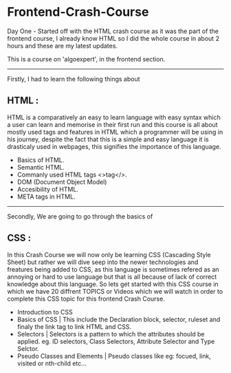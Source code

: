 # Frontend-Crash-Course

Day One - Started off with the HTML crash course as it was the part of the frontend course, I already know HTML so I did the whole course in about 2 hours and these are my latest updates.

This is a course on 'algoexpert', in the frontend section.
___________
Firstly, I had to learn the following things about 
## HTML : 
HTML is a comparatively an easy to learn language with easy syntax which a user can learn and memorise in their first run and this course is all about mostly used tags and features in HTML which a programmer will be using in his journey, despite the fact that this is a simple and easy language it is drasticaly used in webpages, this signifies the importance of this language.
* Basics of HTML.
* Semantic HTML.
* Commanly used HTML tags <>tag</>.
* DOM (Document Object Model)
* Accesibility of HTML.
* META tags in HTML.
_________
Secondly, We are going to go through the basics of 
## CSS :
In this Crash Course we will now only be learning CSS (Cascading Style Sheet) but rather we will dive seep into the newer technologies and freatures being added to CSS, as this language is sometimes refered as an annoying or hard to use language but that is all because of lack of correct knowledge about this language. So lets get started with this CSS course in which we have 20 diffrent TOPICS or Videos which we will watch in order to complete this CSS topic for this frontend Crash Course.
* Introduction to CSS
* Basics of CSS
  | This include the Declaration block, selector, ruleset and finaly the link tag to link HTML and CSS.
* Selectors
  | Selectors is a pattern to which the attributes should be applied. eg. ID selectors, Class Selectors, Attribute Selector and Type Selctor.
* Pseudo Classes and Elements
  | Pseudo classes like eg: focued, link, visited or nth-child etc...

